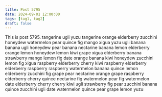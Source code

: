 ```yaml
---
title: Post 5795
date: 2024-09-01 12:00:00
tags: [tag1, tag2]
draft: false
---
```

This is post 5795.
tangerine
ugli
yuzu
tangerine
orange
elderberry
zucchini
honeydew
watermelon
pear
quince
fig
mango
xigua
yuzu
ugli
banana
banana
ugli
honeydew
pear
banana
nectarine
banana
lemon
elderberry
orange
lemon
honeydew
lemon
kiwi
grape
xigua
elderberry
banana
strawberry
mango
lemon
fig
date
orange
banana
kiwi
honeydew
zucchini
lemon
fig
xigua
raspberry
elderberry
cherry
kiwi
raspberry
elderberry
elderberry
raspberry
raspberry
watermelon
banana
quince
lemon
elderberry
zucchini
fig
grape
pear
nectarine
orange
grape
raspberry
elderberry
cherry
quince
nectarine
fig
watermelon
pear
fig
watermelon
date
elderberry
cherry
cherry
kiwi
ugli
strawberry
fig
pear
zucchini
banana
quince
zucchini
ugli
date
watermelon
quince
pear
grape
lemon
yuzu
